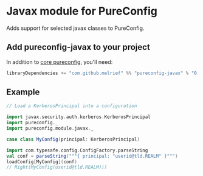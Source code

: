 # Javax module for PureConfig

Adds support for selected javax classes to PureConfig.



## Add pureconfig-javax to your project

In addition to [core pureconfig](https://github.com/melrief/pureconfig), you'll need:

```scala
libraryDependencies += "com.github.melrief" %% "pureconfig-javax" % "0.6.0"
```

## Example

```scala
// Load a KerberosPrincipal into a configuration

import javax.security.auth.kerberos.KerberosPrincipal
import pureconfig._
import pureconfig.module.javax._

case class MyConfig(principal: KerberosPrincipal)

import com.typesafe.config.ConfigFactory.parseString
val conf = parseString("""{ principal: "userid@tld.REALM" }""")
loadConfig[MyConfig](conf)
// Right(MyConfig(userid@tld.REALM)))
```


